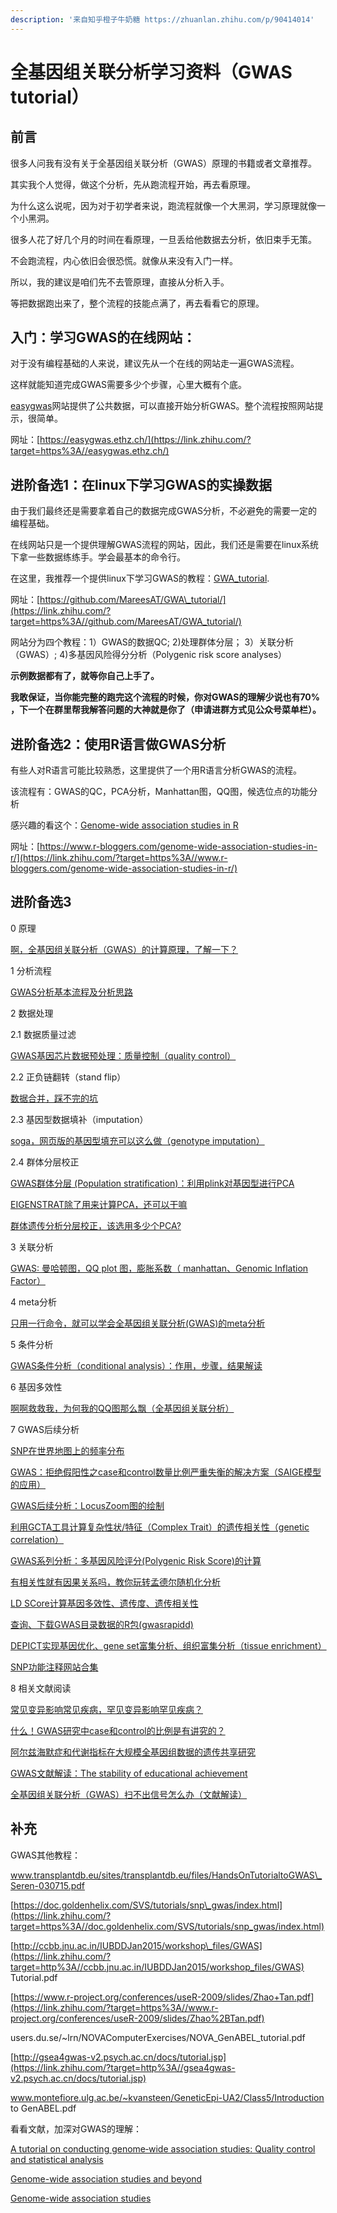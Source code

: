 ```yaml
---
description: '来自知乎橙子牛奶糖 https://zhuanlan.zhihu.com/p/90414014'
---
```


# 全基因组关联分析学习资料（GWAS tutorial）

## 前言

很多人问我有没有关于全基因组关联分析（GWAS）原理的书籍或者文章推荐。

其实我个人觉得，做这个分析，先从跑流程开始，再去看原理。

为什么这么说呢，因为对于初学者来说，跑流程就像一个大黑洞，学习原理就像一个小黑洞。

很多人花了好几个月的时间在看原理，一旦丢给他数据去分析，依旧束手无策。

不会跑流程，内心依旧会很恐慌。就像从来没有入门一样。

所以，我的建议是咱们先不去管原理，直接从分析入手。

等把数据跑出来了，整个流程的技能点满了，再去看看它的原理。

## 入门：学习GWAS的在线网站：

对于没有编程基础的人来说，建议先从一个在线的网站走一遍GWAS流程。

这样就能知道完成GWAS需要多少个步骤，心里大概有个底。

[easygwas](https://link.zhihu.com/?target=https%3A//easygwas.ethz.ch/)网站提供了公共数据，可以直接开始分析GWAS。整个流程按照网站提示，很简单。

网址：[https://easygwas.ethz.ch/](https://link.zhihu.com/?target=https%3A//easygwas.ethz.ch/)

## 进阶备选1：在linux下学习GWAS的实操数据

由于我们最终还是需要拿着自己的数据完成GWAS分析，不必避免的需要一定的编程基础。

在线网站只是一个提供理解GWAS流程的网站，因此，我们还是需要在linux系统下拿一些数据练练手。学会最基本的命令行。

在这里，我推荐一个提供linux下学习GWAS的教程：[GWA\_tutorial](https://link.zhihu.com/?target=https%3A//github.com/MareesAT/GWA_tutorial/).

网址：[https://github.com/MareesAT/GWA\_tutorial/](https://link.zhihu.com/?target=https%3A//github.com/MareesAT/GWA_tutorial/)

网站分为四个教程：1）GWAS的数据QC; 2\)处理群体分层； 3）关联分析（GWAS）; 4\)多基因风险得分分析（Polygenic risk score analyses）

**示例数据都有了，就等你自己上手了。**

**我敢保证，当你能完整的跑完这个流程的时候，你对GWAS的理解少说也有70% ，下一个在群里帮我解答问题的大神就是你了（申请进群方式见公众号菜单栏）。**

## 进阶备选2：使用R语言做GWAS分析

有些人对R语言可能比较熟悉，这里提供了一个用R语言分析GWAS的流程。

该流程有：GWAS的QC，PCA分析，Manhattan图，QQ图，候选位点的功能分析

感兴趣的看这个：[Genome-wide association studies in R](https://link.zhihu.com/?target=https%3A//www.r-bloggers.com/genome-wide-association-studies-in-r/)

网址：[https://www.r-bloggers.com/genome-wide-association-studies-in-r/](https://link.zhihu.com/?target=https%3A//www.r-bloggers.com/genome-wide-association-studies-in-r/)

## 进阶备选3

0 原理

[啊，全基因组关联分析（GWAS）的计算原理，了解一下？](https://link.zhihu.com/?target=https%3A//mp.weixin.qq.com/s%3F__biz%3DMzg2MDA2MDQzMQ%3D%3D%26mid%3D2247483991%26idx%3D1%26sn%3Dc69e4db6124d6cafec175d529a05aa46%26chksm%3Dce2d6c37f95ae521a84bc374e30ce2c6a8fa57d64156f79af542d5de123ea0840c4049b82b88%26scene%3D21%23wechat_redirect)

1 分析流程

[GWAS分析基本流程及分析思路](https://link.zhihu.com/?target=https%3A//mp.weixin.qq.com/s%3F__biz%3DMzg2MDA2MDQzMQ%3D%3D%26mid%3D2247483663%26idx%3D1%26sn%3Dacfacdf0a0ee6df2c003875c0db06476%26chksm%3Dce2d6f6ff95ae67902343fd81768fa0e3cf48949d8ea01e1c3d50f4e09763e779906fda8de54%26scene%3D21%23wechat_redirect)

2 数据处理

2.1 数据质量过滤

[GWAS基因芯片数据预处理：质量控制（quality control）](https://link.zhihu.com/?target=https%3A//mp.weixin.qq.com/s%3F__biz%3DMzg2MDA2MDQzMQ%3D%3D%26mid%3D2247483780%26idx%3D1%26sn%3Dba5341ab9caa99a9a62b6810bcb48262%26chksm%3Dce2d6fe4f95ae6f2bbf7899a66acd9a0ad075d4db3159a7f9ab53e8668503c813b79c74a842c%26scene%3D21%23wechat_redirect)

2.2 正负链翻转（stand flip）

[数据合并，踩不完的坑](https://link.zhihu.com/?target=https%3A//mp.weixin.qq.com/s%3F__biz%3DMzg2MDA2MDQzMQ%3D%3D%26mid%3D2247483963%26idx%3D1%26sn%3Df1506df98c6578921ec68f522694295a%26chksm%3Dce2d6c5bf95ae54d6585498eca1c661eecbf58a30e757257f83b1753373471a19ce0e2eb501a%26scene%3D21%23wechat_redirect)

2.3 基因型数据填补（imputation）

[soga，网页版的基因型填充可以这么做（genotype imputation）](https://link.zhihu.com/?target=https%3A//mp.weixin.qq.com/s%3F__biz%3DMzg2MDA2MDQzMQ%3D%3D%26mid%3D2247483875%26idx%3D1%26sn%3D26e5656e521d6cb392291dd38d89de63%26chksm%3Dce2d6f83f95ae695458e80f5f0407ee596d69f0eae5e2242e9f848170e6136bb0a37fc4b0739%26scene%3D21%23wechat_redirect)

2.4 群体分层校正

[GWAS群体分层 \(Population stratification\)：利用plink对基因型进行PCA](https://link.zhihu.com/?target=https%3A//mp.weixin.qq.com/s%3F__biz%3DMzg2MDA2MDQzMQ%3D%3D%26mid%3D2247483767%26idx%3D1%26sn%3Dbc45f24c8d0e2369462fd9531be34eb6%26chksm%3Dce2d6f17f95ae601f4ca8a4d108654d7bb6324519a9020c4bf879ddce05ba82b63042adff725%26scene%3D21%23wechat_redirect)

[EIGENSTRAT除了用来计算PCA，还可以干嘛](https://link.zhihu.com/?target=https%3A//mp.weixin.qq.com/s%3F__biz%3DMzg2MDA2MDQzMQ%3D%3D%26mid%3D2247483944%26idx%3D1%26sn%3Df38f2b832dbbbcb479b84de5336c8d76%26chksm%3Dce2d6c48f95ae55e09cd720682b0b563686719380765bbf809be61fce73fd5f69ad4b4d51567%26scene%3D21%23wechat_redirect)

[群体遗传分析分层校正，该选用多少个PCA?](https://link.zhihu.com/?target=https%3A//mp.weixin.qq.com/s%3F__biz%3DMzg2MDA2MDQzMQ%3D%3D%26mid%3D2247483869%26idx%3D1%26sn%3D7e6797c8c7575a86abe239e3c26cfd63%26chksm%3Dce2d6fbdf95ae6ab46c8893737c2d5e850810153681be59315b6faa9ae238c25b932438403ac%26scene%3D21%23wechat_redirect)

3 关联分析

[GWAS: 曼哈顿图，QQ plot 图，膨胀系数（ manhattan、Genomic Inflation Factor）](https://link.zhihu.com/?target=https%3A//mp.weixin.qq.com/s%3F__biz%3DMzg2MDA2MDQzMQ%3D%3D%26mid%3D2247483759%26idx%3D1%26sn%3D4069ccf557f2efcdba3e5b19b0d20393%26chksm%3Dce2d6f0ff95ae619cb695d6f96b77ede84306f1838447385a71dd1cb27ba55c8e08eb9591ce9%26scene%3D21%23wechat_redirect)

4 meta分析

[只用一行命令，就可以学会全基因组关联分析\(GWAS\)的meta分析](https://link.zhihu.com/?target=https%3A//mp.weixin.qq.com/s%3F__biz%3DMzg2MDA2MDQzMQ%3D%3D%26mid%3D2247483888%26idx%3D1%26sn%3D79b8a2b07505c14fa4ded1d8ca2398a7%26chksm%3Dce2d6f90f95ae6861d9f8a74ee71c8291a0e6fe5e49fc4e125079224260aadfe991d8ebae4d8%26scene%3D21%23wechat_redirect)

5 条件分析

[GWAS条件分析（conditional analysis）：作用，步骤，结果解读](https://link.zhihu.com/?target=https%3A//mp.weixin.qq.com/s%3F__biz%3DMzg2MDA2MDQzMQ%3D%3D%26mid%3D2247483742%26idx%3D1%26sn%3D60fa1f3abea2e29898dd0be603195240%26chksm%3Dce2d6f3ef95ae628cd50d6dd52bbcf5c43ca0d7077b518b8cf8cd7fc938adaa12b77e7f17941%26scene%3D21%23wechat_redirect)

6 基因多效性

[啊啊救救我，为何我的QQ图那么飘（全基因组关联分析）](https://link.zhihu.com/?target=https%3A//mp.weixin.qq.com/s%3F__biz%3DMzg2MDA2MDQzMQ%3D%3D%26mid%3D2247483913%26idx%3D1%26sn%3Dbcde50e5d75da376a37a4fe885fd43cb%26chksm%3Dce2d6c69f95ae57f08c960a897bc1420e2ab1d66ec32abfc407605feb6b1f46bbda778ba39c2%26scene%3D21%23wechat_redirect)

7 GWAS后续分析

[SNP在世界地图上的频率分布](https://link.zhihu.com/?target=https%3A//mp.weixin.qq.com/s%3F__biz%3DMzg2MDA2MDQzMQ%3D%3D%26mid%3D2247483712%26idx%3D1%26sn%3Dc408554d411744bd64e850c648975d27%26chksm%3Dce2d6f20f95ae636de39e0b00f51bb32c0a22c44cd79e811267c7eb845c46e4b65d51b1a2804%26scene%3D21%23wechat_redirect)

[GWAS：拒绝假阳性之case和control数量比例严重失衡的解决方案（SAIGE模型的应用）](https://link.zhihu.com/?target=https%3A//mp.weixin.qq.com/s%3F__biz%3DMzg2MDA2MDQzMQ%3D%3D%26mid%3D2247483823%26idx%3D1%26sn%3D3aab057f961890546cb7d263f19d6da4%26chksm%3Dce2d6fcff95ae6d96e1526d7ba81f6d7671edd62b60bd48545114983483d5d108e384b0a0a5d%26scene%3D21%23wechat_redirect)

[GWAS后续分析：LocusZoom图的绘制](https://link.zhihu.com/?target=https%3A//mp.weixin.qq.com/s%3F__biz%3DMzg2MDA2MDQzMQ%3D%3D%26mid%3D2247483791%26idx%3D1%26sn%3D913f76042861b5b45ee9dc908c589d9b%26chksm%3Dce2d6feff95ae6f96007cca91136e69c1c0635654fbdef07f0a436779340d72dec0a5694ef5d%26scene%3D21%23wechat_redirect)

[利用GCTA工具计算复杂性状/特征（Complex Trait）的遗传相关性（genetic correlation）](https://link.zhihu.com/?target=http%3A//mp.weixin.qq.com/s%3F__biz%3DMzg2MDA2MDQzMQ%3D%3D%26mid%3D2247483682%26idx%3D1%26sn%3D0f0190a7f6a6d38db3e6eb5437e71ed4%26chksm%3Dce2d6f42f95ae654824bcbe7ccef0125ab8a083508740ee15d547d294b89dec5a98d40692625%26scene%3D21%23wechat_redirect)

[GWAS系列分析：多基因风险评分\(Polygenic Risk Score\)的计算](https://link.zhihu.com/?target=http%3A//mp.weixin.qq.com/s%3F__biz%3DMzg2MDA2MDQzMQ%3D%3D%26mid%3D2247483853%26idx%3D1%26sn%3D9f094b44447467d800fbbca01ca98b33%26chksm%3Dce2d6fadf95ae6bb997c2e2807914fc2ede4aaebf5f5037ddb51ed36d686d8c4b4ac5b5a6828%26scene%3D21%23wechat_redirect)

[有相关性就有因果关系吗，教你玩转孟德尔随机化分析](https://link.zhihu.com/?target=http%3A//mp.weixin.qq.com/s%3F__biz%3DMzg2MDA2MDQzMQ%3D%3D%26mid%3D2247483961%26idx%3D1%26sn%3Dee2c8afbc86361165fde3ffc7479f205%26chksm%3Dce2d6c59f95ae54fce8c46e438b27ef49c85b0fe88704144de4a4c5a2300da793f3cf2c9dc03%26scene%3D21%23wechat_redirect)

[LD SCore计算基因多效性、遗传度、遗传相关性](https://link.zhihu.com/?target=http%3A//mp.weixin.qq.com/s%3F__biz%3DMzg2MDA2MDQzMQ%3D%3D%26mid%3D2247483972%26idx%3D1%26sn%3D6abb84404d5c1e98ef496d9ee71c688e%26chksm%3Dce2d6c24f95ae532c5d12fec895763dafbf3c9afe6a8056b3c044621d5f7a9befd01f3941438%26scene%3D21%23wechat_redirect)

[查询、下载GWAS目录数据的R包\(gwasrapidd\)](https://link.zhihu.com/?target=http%3A//mp.weixin.qq.com/s%3F__biz%3DMzg2MDA2MDQzMQ%3D%3D%26mid%3D2247483978%26idx%3D1%26sn%3Db376a321362ae96d00b391656be61481%26chksm%3Dce2d6c2af95ae53c8cf03a5c266a3d682faff1db635939d502dbb667d1bf497361a4cb578e63%26scene%3D21%23wechat_redirect)

[DEPICT实现基因优化、gene set富集分析、组织富集分析（tissue enrichment）](https://link.zhihu.com/?target=http%3A//mp.weixin.qq.com/s%3F__biz%3DMzg2MDA2MDQzMQ%3D%3D%26mid%3D2247483985%26idx%3D1%26sn%3D782310edcec09c13ab5405f7ef06810a%26chksm%3Dce2d6c31f95ae52741330c1974fc7560a9e15861574c9cdd7b2152e68ea71471aabb205ece0b%26scene%3D21%23wechat_redirect)

[SNP功能注释网站合集](https://link.zhihu.com/?target=http%3A//mp.weixin.qq.com/s%3F__biz%3DMzg2MDA2MDQzMQ%3D%3D%26mid%3D2247484028%26idx%3D1%26sn%3D3073a0a1d442889ffa5428881442335b%26chksm%3Dce2d6c1cf95ae50a1014ed6b0a0dd6177b0992e977502d4b8ba254cc417da25010be22a60452%26scene%3D21%23wechat_redirect)

8 相关文献阅读

[常见变异影响常见疾病，罕见变异影响罕见疾病？](https://link.zhihu.com/?target=http%3A//mp.weixin.qq.com/s%3F__biz%3DMzg2MDA2MDQzMQ%3D%3D%26mid%3D2247483880%26idx%3D1%26sn%3D5dc82bde1859d950f1ce288c9c51d021%26chksm%3Dce2d6f88f95ae69e0027152a3f5435bf9d7558e8dfa7040b7062453f4a921bb88e1fecbae2de%26scene%3D21%23wechat_redirect)

[什么！GWAS研究中case和control的比例是有讲究的？](https://link.zhihu.com/?target=http%3A//mp.weixin.qq.com/s%3F__biz%3DMzg2MDA2MDQzMQ%3D%3D%26mid%3D2247483809%26idx%3D1%26sn%3Dcbfda3d91f0453bb4720ff9f05431c02%26chksm%3Dce2d6fc1f95ae6d792a7d305a04bb9b9dc3d99ad110b4f4dfe6ed38dce2932147ea74a4effc4%26scene%3D21%23wechat_redirect)

[阿尔兹海默症和代谢指标在大规模全基因组数据的遗传共享研究](https://link.zhihu.com/?target=http%3A//mp.weixin.qq.com/s%3F__biz%3DMzg2MDA2MDQzMQ%3D%3D%26mid%3D2247483774%26idx%3D1%26sn%3Dbbfa8638f877c401ec26b6fec7e3fb6c%26chksm%3Dce2d6f1ef95ae608ce7e3aa007676bd4a012531f827563e8860c6f71d6a13e0239a91096090b%26scene%3D21%23wechat_redirect)

[GWAS文献解读：The stability of educational achievement](https://link.zhihu.com/?target=http%3A//mp.weixin.qq.com/s%3F__biz%3DMzg2MDA2MDQzMQ%3D%3D%26mid%3D2247483731%26idx%3D1%26sn%3D1f8e818bb6ff30370f8da86f5c092f27%26chksm%3Dce2d6f33f95ae625c18f68530a3d0af1f153d9719f771b8b3b8d55ff21433140b0e49e613d40%26scene%3D21%23wechat_redirect)

[全基因组关联分析（GWAS）扫不出信号怎么办（文献解读）](https://link.zhihu.com/?target=http%3A//mp.weixin.qq.com/s%3F__biz%3DMzg2MDA2MDQzMQ%3D%3D%26mid%3D2247483694%26idx%3D1%26sn%3Db7e1d4964b9edf9b8f8968d17d8d57fa%26chksm%3Dce2d6f4ef95ae65876b299ae1da014c490421598d41bb0830d0aa42b26db5fd7c523035a70a4%26scene%3D21%23wechat_redirect)

## 补充

GWAS其他教程：

www.transplantdb.eu/sites/transplantdb.eu/files/HandsOnTutorialtoGWAS\_Seren-030715.pdf

[https://doc.goldenhelix.com/SVS/tutorials/snp\_gwas/index.html](https://link.zhihu.com/?target=https%3A//doc.goldenhelix.com/SVS/tutorials/snp_gwas/index.html)

[http://ccbb.jnu.ac.in/IUBDDJan2015/workshop\_files/GWAS](https://link.zhihu.com/?target=http%3A//ccbb.jnu.ac.in/IUBDDJan2015/workshop_files/GWAS) Tutorial.pdf

[https://www.r-project.org/conferences/useR-2009/slides/Zhao+Tan.pdf](https://link.zhihu.com/?target=https%3A//www.r-project.org/conferences/useR-2009/slides/Zhao%2BTan.pdf)

users.du.se/~lrn/NOVAComputerExercises/NOVA\_GenABEL\_tutorial.pdf

[http://gsea4gwas-v2.psych.ac.cn/docs/tutorial.jsp](https://link.zhihu.com/?target=http%3A//gsea4gwas-v2.psych.ac.cn/docs/tutorial.jsp)

www.montefiore.ulg.ac.be/~kvansteen/GeneticEpi-UA2/Class5/Introduction to GenABEL.pdf

看看文献，加深对GWAS的理解：

[A tutorial on conducting genome‐wide association studies: Quality control and statistical analysis](https://link.zhihu.com/?target=https%3A//onlinelibrary.wiley.com/doi/full/10.1002/mpr.1608)

[Genome-wide association studies and beyond](https://link.zhihu.com/?target=https%3A//www.ncbi.nlm.nih.gov/pubmed/20235850)

[Genome-wide association studies](https://link.zhihu.com/?target=https%3A//www.ncbi.nlm.nih.gov/pubmed/23300413)

